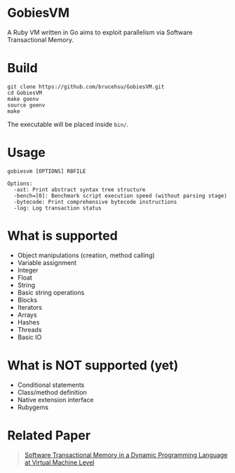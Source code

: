 GobiesVM
=====

A Ruby VM written in Go aims to exploit parallelism via Software Transactional Memory.

# Build
```
git clone https://github.com/brucehsu/GobiesVM.git
cd GobiesVM
make goenv
source goenv
make
```

The executable will be placed inside ``bin/``.

# Usage
```
gobiesvm [OPTIONS] RBFILE

Options:
  -ast: Print abstract syntax tree structure
  -bench=[0]: Benchmark script execution speed (without parsing stage)
  -bytecode: Print comprehensive bytecode instructions
  -log: Log transaction status
```

# What is supported
- Object manipulations (creation, method calling)
- Variable assignment
- Integer
- Float
- String
- Basic string operations
- Blocks
- Iterators
- Arrays
- Hashes
- Threads
- Basic IO

# What is NOT supported (yet)
- Conditional statements
- Class/method definition
- Native extension interface
- Rubygems

# Related Paper
> [Software Transactional Memory in a Dynamic Programming Language at Virtual Machine Level](http://handle.ncl.edu.tw/11296/ndltd/49813811049358903093)
